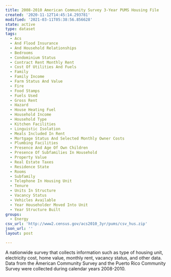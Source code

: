 ```yaml
---
title: 2008-2010 American Community Survey 3-Year PUMS Housing File
created: '2020-11-12T14:45:14.293781'
modified: '2021-03-11T05:38:56.856628'
state: active
type: dataset
tags:
  - Acs
  - And Flood Insurance
  - And Household Relationships
  - Bedrooms
  - Condominium Status
  - Contract Rent Monthly Rent
  - Cost Of Utilities And Fuels
  - Family
  - Family Income
  - Farm Status And Value
  - Fire
  - Food Stamps
  - Fuels Used
  - Gross Rent
  - Hazard
  - House Heating Fuel
  - Household Income
  - Household Type
  - Kitchen Facilities
  - Linguistic Isolation
  - Meals Included In Rent
  - Mortgage Status And Selected Monthly Owner Costs
  - Plumbing Facilities
  - Presence And Age Of Own Children
  - Presence Of Subfamilies In Household
  - Property Value
  - Real Estate Taxes
  - Residence State
  - Rooms
  - Subfamily
  - Telephone In Housing Unit
  - Tenure
  - Units In Structure
  - Vacancy Status
  - Vehicles Available
  - Year Householder Moved Into Unit
  - Year Structure Built
groups:
  - Energy
csv_url: 'http://www2.census.gov/acs2010_3yr/pums/csv_hus.zip'
json_url: ''
layout: post

---
```

A nationwide survey that collects information such as type of housing unit, electricity cost, home value, monthly rent, vacancy status, and other data. Data from the American Community Survey and the Puerto Rico Community Survey were collected during calendar years 2008-2010.
